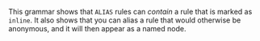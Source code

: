 This grammar shows that `ALIAS` rules can *contain* a rule that is marked as `inline`. It also shows that you can alias a rule that would otherwise be anonymous, and it will then appear as a named node.

